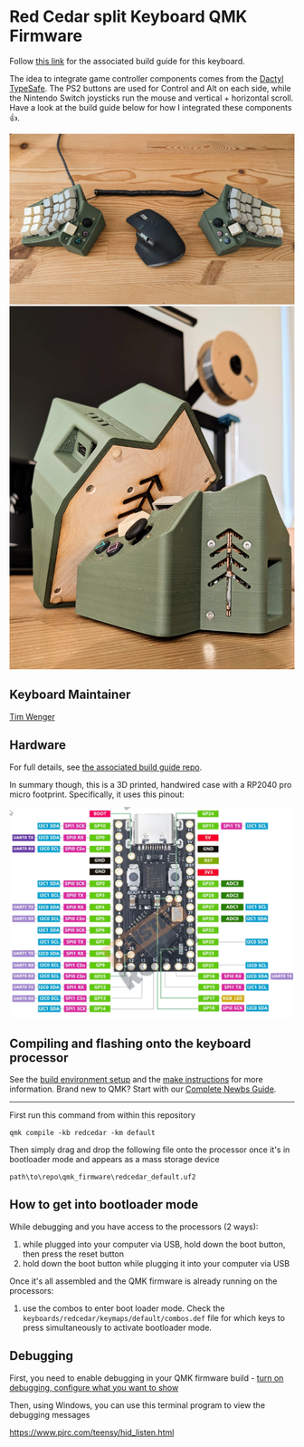 # Red Cedar split Keyboard QMK Firmware

Follow [this link](https://github.com/timwenger/RedCedarDocs/tree/main/readme.md) for the associated build guide for this keyboard.

The idea to integrate game controller components comes from the [Dactyl TypeSafe](https://github.com/tewtham/dactyl-typesafe). The PS2 buttons are used for Control and Alt on each side, while the Nintendo Switch joysticks run the mouse and vertical + horizontal scroll. Have a look at the build guide below for how I integrated these components 👍. 


<img src="https://raw.githubusercontent.com/timwenger/RedCedarDocs/refs/heads/main/pics/RedCedarTopView.jpg" alt="Red Cedar keyboard, top view" width="700">

<img src="https://raw.githubusercontent.com/timwenger/RedCedarDocs/refs/heads/main/pics/RedCedarStackedView.jpg" alt="Red Cedar keyboard, stacked view" width="700">

## Keyboard Maintainer
[Tim Wenger](https://github.com/timwenger)

## Hardware
For full details, see [the associated build guide repo](https://github.com/timwenger/RedCedarDocs/tree/main/readme.md).

In summary though, this is a 3D printed, handwired case with a RP2040 pro micro footprint. Specifically, it uses this pinout:

<img src="https://raw.githubusercontent.com/timwenger/RedCedarDocs/refs/heads/main/pics/PinOut.png" alt="RP2040 pro micro pinout diagram" width="700">


## Compiling and flashing onto the keyboard processor
See the [build environment setup](https://docs.qmk.fm/#/getting_started_build_tools) and the [make instructions](https://docs.qmk.fm/#/getting_started_make_guide) for more information. Brand new to QMK? Start with our [Complete Newbs Guide](https://docs.qmk.fm/#/newbs).

---

First run this command from within this repository
```
qmk compile -kb redcedar -km default
```

Then simply drag and drop the following file onto the processor once it's in bootloader mode and appears as a mass storage device
```
path\to\repo\qmk_firmware\redcedar_default.uf2
```

## How to get into bootloader mode

While debugging and you have access to the processors (2 ways):
1. while plugged into your computer via USB, hold down the boot button, then press the reset button 
2. hold down the boot button while plugging it into your computer via USB

Once it's all assembled and the QMK firmware is already running on the processors:
1. use the combos to enter boot loader mode. Check the `keyboards/redcedar/keymaps/default/combos.def` file for which keys to press simultaneously to activate bootloader mode.

## Debugging

First, you need to enable debugging in your QMK firmware build - [turn on debugging, configure what you want to show](https://github.com/qmk/qmk_firmware/blob/master/docs/faq_debug.md)

Then, using Windows, you can use this terminal program to view the debugging messages

https://www.pjrc.com/teensy/hid_listen.html